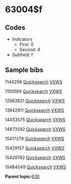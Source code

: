 # 63004$f

## Codes

-   Indicators
    -   First: 0
    -   Second: 4
-   Subfield: f

## Sample bibs

1144298 [Quicksearch](https://search.library.yale.edu/catalog/1144298) [VXWS](http://prodorbis.library.yale.edu:7014/vxws/GetHoldingsService?bibId=1144298)

1150569 [Quicksearch](https://search.library.yale.edu/catalog/1150569) [VXWS](http://prodorbis.library.yale.edu:7014/vxws/GetHoldingsService?bibId=1150569)

12963921 [Quicksearch](https://search.library.yale.edu/catalog/12963921) [VXWS](http://prodorbis.library.yale.edu:7014/vxws/GetHoldingsService?bibId=12963921)

13842911 [Quicksearch](https://search.library.yale.edu/catalog/13842911) [VXWS](http://prodorbis.library.yale.edu:7014/vxws/GetHoldingsService?bibId=13842911)

14453575 [Quicksearch](https://search.library.yale.edu/catalog/14453575) [VXWS](http://prodorbis.library.yale.edu:7014/vxws/GetHoldingsService?bibId=14453575)

14873592 [Quicksearch](https://search.library.yale.edu/catalog/14873592) [VXWS](http://prodorbis.library.yale.edu:7014/vxws/GetHoldingsService?bibId=14873592)

15417279 [Quicksearch](https://search.library.yale.edu/catalog/15417279) [VXWS](http://prodorbis.library.yale.edu:7014/vxws/GetHoldingsService?bibId=15417279)

15429157 [Quicksearch](https://search.library.yale.edu/catalog/15429157) [VXWS](http://prodorbis.library.yale.edu:7014/vxws/GetHoldingsService?bibId=15429157)

15429782 [Quicksearch](https://search.library.yale.edu/catalog/15429782) [VXWS](http://prodorbis.library.yale.edu:7014/vxws/GetHoldingsService?bibId=15429782)

15484049 [Quicksearch](https://search.library.yale.edu/catalog/15484049) [VXWS](http://prodorbis.library.yale.edu:7014/vxws/GetHoldingsService?bibId=15484049)

**Parent topic:**[630](../../tags/630/630.md)

